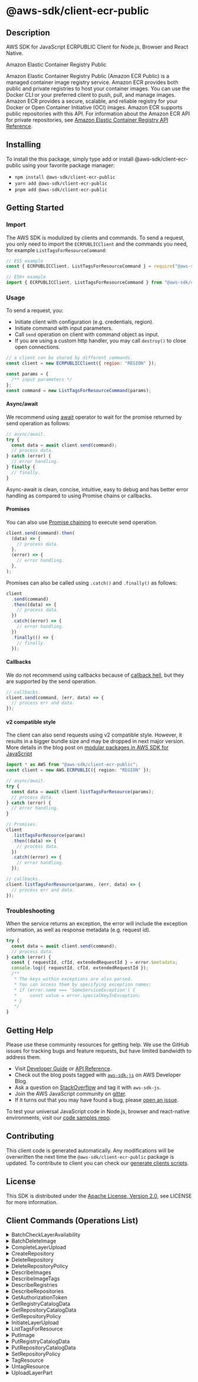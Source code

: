 <!-- generated file, do not edit directly -->

# @aws-sdk/client-ecr-public

## Description

AWS SDK for JavaScript ECRPUBLIC Client for Node.js, Browser and React Native.

<fullname>Amazon Elastic Container Registry Public</fullname>

<p>Amazon Elastic Container Registry Public (Amazon ECR Public) is a managed container image registry service. Amazon ECR provides both
public and private registries to host your container images. You can use the Docker CLI or
your preferred client to push, pull, and manage images. Amazon ECR provides a secure, scalable,
and reliable registry for your Docker or Open Container Initiative (OCI) images. Amazon ECR
supports public repositories with this API. For information about the Amazon ECR API for private
repositories, see <a href="https://docs.aws.amazon.com/AmazonECR/latest/APIReference/Welcome.html">Amazon Elastic Container Registry API Reference</a>.</p>

## Installing

To install the this package, simply type add or install @aws-sdk/client-ecr-public
using your favorite package manager:

- `npm install @aws-sdk/client-ecr-public`
- `yarn add @aws-sdk/client-ecr-public`
- `pnpm add @aws-sdk/client-ecr-public`

## Getting Started

### Import

The AWS SDK is modulized by clients and commands.
To send a request, you only need to import the `ECRPUBLICClient` and
the commands you need, for example `ListTagsForResourceCommand`:

```js
// ES5 example
const { ECRPUBLICClient, ListTagsForResourceCommand } = require("@aws-sdk/client-ecr-public");
```

```ts
// ES6+ example
import { ECRPUBLICClient, ListTagsForResourceCommand } from "@aws-sdk/client-ecr-public";
```

### Usage

To send a request, you:

- Initiate client with configuration (e.g. credentials, region).
- Initiate command with input parameters.
- Call `send` operation on client with command object as input.
- If you are using a custom http handler, you may call `destroy()` to close open connections.

```js
// a client can be shared by different commands.
const client = new ECRPUBLICClient({ region: "REGION" });

const params = {
  /** input parameters */
};
const command = new ListTagsForResourceCommand(params);
```

#### Async/await

We recommend using [await](https://developer.mozilla.org/en-US/docs/Web/JavaScript/Reference/Operators/await)
operator to wait for the promise returned by send operation as follows:

```js
// async/await.
try {
  const data = await client.send(command);
  // process data.
} catch (error) {
  // error handling.
} finally {
  // finally.
}
```

Async-await is clean, concise, intuitive, easy to debug and has better error handling
as compared to using Promise chains or callbacks.

#### Promises

You can also use [Promise chaining](https://developer.mozilla.org/en-US/docs/Web/JavaScript/Guide/Using_promises#chaining)
to execute send operation.

```js
client.send(command).then(
  (data) => {
    // process data.
  },
  (error) => {
    // error handling.
  },
);
```

Promises can also be called using `.catch()` and `.finally()` as follows:

```js
client
  .send(command)
  .then((data) => {
    // process data.
  })
  .catch((error) => {
    // error handling.
  })
  .finally(() => {
    // finally.
  });
```

#### Callbacks

We do not recommend using callbacks because of [callback hell](http://callbackhell.com/),
but they are supported by the send operation.

```js
// callbacks.
client.send(command, (err, data) => {
  // process err and data.
});
```

#### v2 compatible style

The client can also send requests using v2 compatible style.
However, it results in a bigger bundle size and may be dropped in next major version. More details in the blog post
on [modular packages in AWS SDK for JavaScript](https://aws.amazon.com/blogs/developer/modular-packages-in-aws-sdk-for-javascript/)

```ts
import * as AWS from "@aws-sdk/client-ecr-public";
const client = new AWS.ECRPUBLIC({ region: "REGION" });

// async/await.
try {
  const data = await client.listTagsForResource(params);
  // process data.
} catch (error) {
  // error handling.
}

// Promises.
client
  .listTagsForResource(params)
  .then((data) => {
    // process data.
  })
  .catch((error) => {
    // error handling.
  });

// callbacks.
client.listTagsForResource(params, (err, data) => {
  // process err and data.
});
```

### Troubleshooting

When the service returns an exception, the error will include the exception information,
as well as response metadata (e.g. request id).

```js
try {
  const data = await client.send(command);
  // process data.
} catch (error) {
  const { requestId, cfId, extendedRequestId } = error.$metadata;
  console.log({ requestId, cfId, extendedRequestId });
  /**
   * The keys within exceptions are also parsed.
   * You can access them by specifying exception names:
   * if (error.name === 'SomeServiceException') {
   *     const value = error.specialKeyInException;
   * }
   */
}
```

## Getting Help

Please use these community resources for getting help.
We use the GitHub issues for tracking bugs and feature requests, but have limited bandwidth to address them.

- Visit [Developer Guide](https://docs.aws.amazon.com/sdk-for-javascript/v3/developer-guide/welcome.html)
  or [API Reference](https://docs.aws.amazon.com/AWSJavaScriptSDK/v3/latest/index.html).
- Check out the blog posts tagged with [`aws-sdk-js`](https://aws.amazon.com/blogs/developer/tag/aws-sdk-js/)
  on AWS Developer Blog.
- Ask a question on [StackOverflow](https://stackoverflow.com/questions/tagged/aws-sdk-js) and tag it with `aws-sdk-js`.
- Join the AWS JavaScript community on [gitter](https://gitter.im/aws/aws-sdk-js-v3).
- If it turns out that you may have found a bug, please [open an issue](https://github.com/aws/aws-sdk-js-v3/issues/new/choose).

To test your universal JavaScript code in Node.js, browser and react-native environments,
visit our [code samples repo](https://github.com/aws-samples/aws-sdk-js-tests).

## Contributing

This client code is generated automatically. Any modifications will be overwritten the next time the `@aws-sdk/client-ecr-public` package is updated.
To contribute to client you can check our [generate clients scripts](https://github.com/aws/aws-sdk-js-v3/tree/main/scripts/generate-clients).

## License

This SDK is distributed under the
[Apache License, Version 2.0](http://www.apache.org/licenses/LICENSE-2.0),
see LICENSE for more information.

## Client Commands (Operations List)

<details>
<summary>
BatchCheckLayerAvailability
</summary>

[Command API Reference](https://docs.aws.amazon.com/AWSJavaScriptSDK/v3/latest/client/ecr-public/command/BatchCheckLayerAvailabilityCommand/) / [Input](https://docs.aws.amazon.com/AWSJavaScriptSDK/v3/latest/Package/-aws-sdk-client-ecr-public/Interface/BatchCheckLayerAvailabilityCommandInput/) / [Output](https://docs.aws.amazon.com/AWSJavaScriptSDK/v3/latest/Package/-aws-sdk-client-ecr-public/Interface/BatchCheckLayerAvailabilityCommandOutput/)

</details>
<details>
<summary>
BatchDeleteImage
</summary>

[Command API Reference](https://docs.aws.amazon.com/AWSJavaScriptSDK/v3/latest/client/ecr-public/command/BatchDeleteImageCommand/) / [Input](https://docs.aws.amazon.com/AWSJavaScriptSDK/v3/latest/Package/-aws-sdk-client-ecr-public/Interface/BatchDeleteImageCommandInput/) / [Output](https://docs.aws.amazon.com/AWSJavaScriptSDK/v3/latest/Package/-aws-sdk-client-ecr-public/Interface/BatchDeleteImageCommandOutput/)

</details>
<details>
<summary>
CompleteLayerUpload
</summary>

[Command API Reference](https://docs.aws.amazon.com/AWSJavaScriptSDK/v3/latest/client/ecr-public/command/CompleteLayerUploadCommand/) / [Input](https://docs.aws.amazon.com/AWSJavaScriptSDK/v3/latest/Package/-aws-sdk-client-ecr-public/Interface/CompleteLayerUploadCommandInput/) / [Output](https://docs.aws.amazon.com/AWSJavaScriptSDK/v3/latest/Package/-aws-sdk-client-ecr-public/Interface/CompleteLayerUploadCommandOutput/)

</details>
<details>
<summary>
CreateRepository
</summary>

[Command API Reference](https://docs.aws.amazon.com/AWSJavaScriptSDK/v3/latest/client/ecr-public/command/CreateRepositoryCommand/) / [Input](https://docs.aws.amazon.com/AWSJavaScriptSDK/v3/latest/Package/-aws-sdk-client-ecr-public/Interface/CreateRepositoryCommandInput/) / [Output](https://docs.aws.amazon.com/AWSJavaScriptSDK/v3/latest/Package/-aws-sdk-client-ecr-public/Interface/CreateRepositoryCommandOutput/)

</details>
<details>
<summary>
DeleteRepository
</summary>

[Command API Reference](https://docs.aws.amazon.com/AWSJavaScriptSDK/v3/latest/client/ecr-public/command/DeleteRepositoryCommand/) / [Input](https://docs.aws.amazon.com/AWSJavaScriptSDK/v3/latest/Package/-aws-sdk-client-ecr-public/Interface/DeleteRepositoryCommandInput/) / [Output](https://docs.aws.amazon.com/AWSJavaScriptSDK/v3/latest/Package/-aws-sdk-client-ecr-public/Interface/DeleteRepositoryCommandOutput/)

</details>
<details>
<summary>
DeleteRepositoryPolicy
</summary>

[Command API Reference](https://docs.aws.amazon.com/AWSJavaScriptSDK/v3/latest/client/ecr-public/command/DeleteRepositoryPolicyCommand/) / [Input](https://docs.aws.amazon.com/AWSJavaScriptSDK/v3/latest/Package/-aws-sdk-client-ecr-public/Interface/DeleteRepositoryPolicyCommandInput/) / [Output](https://docs.aws.amazon.com/AWSJavaScriptSDK/v3/latest/Package/-aws-sdk-client-ecr-public/Interface/DeleteRepositoryPolicyCommandOutput/)

</details>
<details>
<summary>
DescribeImages
</summary>

[Command API Reference](https://docs.aws.amazon.com/AWSJavaScriptSDK/v3/latest/client/ecr-public/command/DescribeImagesCommand/) / [Input](https://docs.aws.amazon.com/AWSJavaScriptSDK/v3/latest/Package/-aws-sdk-client-ecr-public/Interface/DescribeImagesCommandInput/) / [Output](https://docs.aws.amazon.com/AWSJavaScriptSDK/v3/latest/Package/-aws-sdk-client-ecr-public/Interface/DescribeImagesCommandOutput/)

</details>
<details>
<summary>
DescribeImageTags
</summary>

[Command API Reference](https://docs.aws.amazon.com/AWSJavaScriptSDK/v3/latest/client/ecr-public/command/DescribeImageTagsCommand/) / [Input](https://docs.aws.amazon.com/AWSJavaScriptSDK/v3/latest/Package/-aws-sdk-client-ecr-public/Interface/DescribeImageTagsCommandInput/) / [Output](https://docs.aws.amazon.com/AWSJavaScriptSDK/v3/latest/Package/-aws-sdk-client-ecr-public/Interface/DescribeImageTagsCommandOutput/)

</details>
<details>
<summary>
DescribeRegistries
</summary>

[Command API Reference](https://docs.aws.amazon.com/AWSJavaScriptSDK/v3/latest/client/ecr-public/command/DescribeRegistriesCommand/) / [Input](https://docs.aws.amazon.com/AWSJavaScriptSDK/v3/latest/Package/-aws-sdk-client-ecr-public/Interface/DescribeRegistriesCommandInput/) / [Output](https://docs.aws.amazon.com/AWSJavaScriptSDK/v3/latest/Package/-aws-sdk-client-ecr-public/Interface/DescribeRegistriesCommandOutput/)

</details>
<details>
<summary>
DescribeRepositories
</summary>

[Command API Reference](https://docs.aws.amazon.com/AWSJavaScriptSDK/v3/latest/client/ecr-public/command/DescribeRepositoriesCommand/) / [Input](https://docs.aws.amazon.com/AWSJavaScriptSDK/v3/latest/Package/-aws-sdk-client-ecr-public/Interface/DescribeRepositoriesCommandInput/) / [Output](https://docs.aws.amazon.com/AWSJavaScriptSDK/v3/latest/Package/-aws-sdk-client-ecr-public/Interface/DescribeRepositoriesCommandOutput/)

</details>
<details>
<summary>
GetAuthorizationToken
</summary>

[Command API Reference](https://docs.aws.amazon.com/AWSJavaScriptSDK/v3/latest/client/ecr-public/command/GetAuthorizationTokenCommand/) / [Input](https://docs.aws.amazon.com/AWSJavaScriptSDK/v3/latest/Package/-aws-sdk-client-ecr-public/Interface/GetAuthorizationTokenCommandInput/) / [Output](https://docs.aws.amazon.com/AWSJavaScriptSDK/v3/latest/Package/-aws-sdk-client-ecr-public/Interface/GetAuthorizationTokenCommandOutput/)

</details>
<details>
<summary>
GetRegistryCatalogData
</summary>

[Command API Reference](https://docs.aws.amazon.com/AWSJavaScriptSDK/v3/latest/client/ecr-public/command/GetRegistryCatalogDataCommand/) / [Input](https://docs.aws.amazon.com/AWSJavaScriptSDK/v3/latest/Package/-aws-sdk-client-ecr-public/Interface/GetRegistryCatalogDataCommandInput/) / [Output](https://docs.aws.amazon.com/AWSJavaScriptSDK/v3/latest/Package/-aws-sdk-client-ecr-public/Interface/GetRegistryCatalogDataCommandOutput/)

</details>
<details>
<summary>
GetRepositoryCatalogData
</summary>

[Command API Reference](https://docs.aws.amazon.com/AWSJavaScriptSDK/v3/latest/client/ecr-public/command/GetRepositoryCatalogDataCommand/) / [Input](https://docs.aws.amazon.com/AWSJavaScriptSDK/v3/latest/Package/-aws-sdk-client-ecr-public/Interface/GetRepositoryCatalogDataCommandInput/) / [Output](https://docs.aws.amazon.com/AWSJavaScriptSDK/v3/latest/Package/-aws-sdk-client-ecr-public/Interface/GetRepositoryCatalogDataCommandOutput/)

</details>
<details>
<summary>
GetRepositoryPolicy
</summary>

[Command API Reference](https://docs.aws.amazon.com/AWSJavaScriptSDK/v3/latest/client/ecr-public/command/GetRepositoryPolicyCommand/) / [Input](https://docs.aws.amazon.com/AWSJavaScriptSDK/v3/latest/Package/-aws-sdk-client-ecr-public/Interface/GetRepositoryPolicyCommandInput/) / [Output](https://docs.aws.amazon.com/AWSJavaScriptSDK/v3/latest/Package/-aws-sdk-client-ecr-public/Interface/GetRepositoryPolicyCommandOutput/)

</details>
<details>
<summary>
InitiateLayerUpload
</summary>

[Command API Reference](https://docs.aws.amazon.com/AWSJavaScriptSDK/v3/latest/client/ecr-public/command/InitiateLayerUploadCommand/) / [Input](https://docs.aws.amazon.com/AWSJavaScriptSDK/v3/latest/Package/-aws-sdk-client-ecr-public/Interface/InitiateLayerUploadCommandInput/) / [Output](https://docs.aws.amazon.com/AWSJavaScriptSDK/v3/latest/Package/-aws-sdk-client-ecr-public/Interface/InitiateLayerUploadCommandOutput/)

</details>
<details>
<summary>
ListTagsForResource
</summary>

[Command API Reference](https://docs.aws.amazon.com/AWSJavaScriptSDK/v3/latest/client/ecr-public/command/ListTagsForResourceCommand/) / [Input](https://docs.aws.amazon.com/AWSJavaScriptSDK/v3/latest/Package/-aws-sdk-client-ecr-public/Interface/ListTagsForResourceCommandInput/) / [Output](https://docs.aws.amazon.com/AWSJavaScriptSDK/v3/latest/Package/-aws-sdk-client-ecr-public/Interface/ListTagsForResourceCommandOutput/)

</details>
<details>
<summary>
PutImage
</summary>

[Command API Reference](https://docs.aws.amazon.com/AWSJavaScriptSDK/v3/latest/client/ecr-public/command/PutImageCommand/) / [Input](https://docs.aws.amazon.com/AWSJavaScriptSDK/v3/latest/Package/-aws-sdk-client-ecr-public/Interface/PutImageCommandInput/) / [Output](https://docs.aws.amazon.com/AWSJavaScriptSDK/v3/latest/Package/-aws-sdk-client-ecr-public/Interface/PutImageCommandOutput/)

</details>
<details>
<summary>
PutRegistryCatalogData
</summary>

[Command API Reference](https://docs.aws.amazon.com/AWSJavaScriptSDK/v3/latest/client/ecr-public/command/PutRegistryCatalogDataCommand/) / [Input](https://docs.aws.amazon.com/AWSJavaScriptSDK/v3/latest/Package/-aws-sdk-client-ecr-public/Interface/PutRegistryCatalogDataCommandInput/) / [Output](https://docs.aws.amazon.com/AWSJavaScriptSDK/v3/latest/Package/-aws-sdk-client-ecr-public/Interface/PutRegistryCatalogDataCommandOutput/)

</details>
<details>
<summary>
PutRepositoryCatalogData
</summary>

[Command API Reference](https://docs.aws.amazon.com/AWSJavaScriptSDK/v3/latest/client/ecr-public/command/PutRepositoryCatalogDataCommand/) / [Input](https://docs.aws.amazon.com/AWSJavaScriptSDK/v3/latest/Package/-aws-sdk-client-ecr-public/Interface/PutRepositoryCatalogDataCommandInput/) / [Output](https://docs.aws.amazon.com/AWSJavaScriptSDK/v3/latest/Package/-aws-sdk-client-ecr-public/Interface/PutRepositoryCatalogDataCommandOutput/)

</details>
<details>
<summary>
SetRepositoryPolicy
</summary>

[Command API Reference](https://docs.aws.amazon.com/AWSJavaScriptSDK/v3/latest/client/ecr-public/command/SetRepositoryPolicyCommand/) / [Input](https://docs.aws.amazon.com/AWSJavaScriptSDK/v3/latest/Package/-aws-sdk-client-ecr-public/Interface/SetRepositoryPolicyCommandInput/) / [Output](https://docs.aws.amazon.com/AWSJavaScriptSDK/v3/latest/Package/-aws-sdk-client-ecr-public/Interface/SetRepositoryPolicyCommandOutput/)

</details>
<details>
<summary>
TagResource
</summary>

[Command API Reference](https://docs.aws.amazon.com/AWSJavaScriptSDK/v3/latest/client/ecr-public/command/TagResourceCommand/) / [Input](https://docs.aws.amazon.com/AWSJavaScriptSDK/v3/latest/Package/-aws-sdk-client-ecr-public/Interface/TagResourceCommandInput/) / [Output](https://docs.aws.amazon.com/AWSJavaScriptSDK/v3/latest/Package/-aws-sdk-client-ecr-public/Interface/TagResourceCommandOutput/)

</details>
<details>
<summary>
UntagResource
</summary>

[Command API Reference](https://docs.aws.amazon.com/AWSJavaScriptSDK/v3/latest/client/ecr-public/command/UntagResourceCommand/) / [Input](https://docs.aws.amazon.com/AWSJavaScriptSDK/v3/latest/Package/-aws-sdk-client-ecr-public/Interface/UntagResourceCommandInput/) / [Output](https://docs.aws.amazon.com/AWSJavaScriptSDK/v3/latest/Package/-aws-sdk-client-ecr-public/Interface/UntagResourceCommandOutput/)

</details>
<details>
<summary>
UploadLayerPart
</summary>

[Command API Reference](https://docs.aws.amazon.com/AWSJavaScriptSDK/v3/latest/client/ecr-public/command/UploadLayerPartCommand/) / [Input](https://docs.aws.amazon.com/AWSJavaScriptSDK/v3/latest/Package/-aws-sdk-client-ecr-public/Interface/UploadLayerPartCommandInput/) / [Output](https://docs.aws.amazon.com/AWSJavaScriptSDK/v3/latest/Package/-aws-sdk-client-ecr-public/Interface/UploadLayerPartCommandOutput/)

</details>
